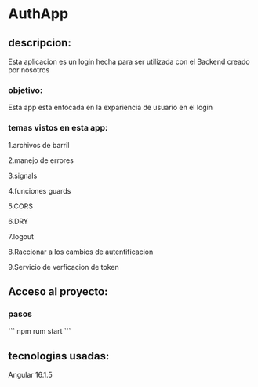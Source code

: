 # AuthApp

## descripcion:
<p>
Esta aplicacion es un login hecha para ser utilizada con el Backend creado por nosotros
</p>

### objetivo:
<p>
Esta app esta enfocada en la expariencia de usuario en el login
</p>

### temas vistos en esta app:
<p>
1.archivos de barril

2.manejo de errores

3.signals

4.funciones guards

5.CORS

6.DRY

7.logout

8.Raccionar a los cambios de autentificacion

9.Servicio de verficacion de token

</p>



## Acceso al proyecto:
### pasos
<p>
```
npm rum start
```

## tecnologias usadas:
<p>
Angular 16.1.5
</p>
